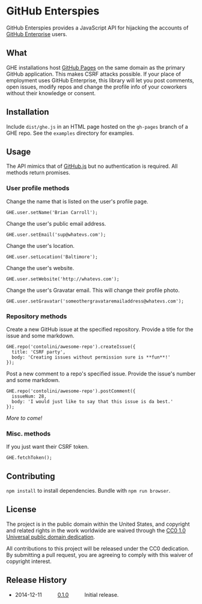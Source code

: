 # GitHub Enterspies

GitHub Enterspies provides a JavaScript API for hijacking the accounts of [GitHub Enterprise](https://enterprise.github.com/) users.

## What

GHE installations host [GitHub Pages](https://pages.github.com/) on the same domain as the primary GitHub application. This makes CSRF attacks possible. If your place of employment uses GitHub Enterprise, this library will let you post comments, open issues, modify repos and change the profile info of your coworkers without their knowledge or consent.

## Installation

Include `dist/ghe.js` in an HTML page hosted on the `gh-pages` branch of a GHE repo. See the `examples` directory for examples.

## Usage

The API mimics that of [GitHub.js](https://github.com/michael/github) but no authentication is required. All methods return promises.

### User profile methods

Change the name that is listed on the user's profile page.

```
GHE.user.setName('Brian Carroll');
```

Change the user's public email address.

```
GHE.user.setEmail('sup@whatevs.com');
```

Change the user's location.

```
GHE.user.setLocation('Baltimore');
```

Change the user's website.

```
GHE.user.setWebsite('http://whatevs.com');
```

Change the user's Gravatar email. This will change their profile photo.

```
GHE.user.setGravatar('someothergravataremailaddress@whatevs.com');
```

### Repository methods

Create a new GitHub issue at the specified repository. Provide a title for the issue and some markdown.

```
GHE.repo('contolini/awesome-repo').createIssue({
  title: 'CSRF party',
  body: 'Creating issues without permission sure is **fun**!'
});
```

Post a new comment to a repo's specified issue. Provide the issue's number and some markdown.

```
GHE.repo('contolini/awesome-repo').postComment({
  issueNum: 28,
  body: 'I would just like to say that this issue is da best.'
});
```

*More to come!*

### Misc. methods

If you just want their CSRF token.

```
GHE.fetchToken();
```

## Contributing

`npm install` to install dependencies. Bundle with `npm run browser`.

## License

The project is in the public domain within the United States, and
copyright and related rights in the work worldwide are waived through
the [CC0 1.0 Universal public domain dedication](http://creativecommons.org/publicdomain/zero/1.0/).

All contributions to this project will be released under the CC0
dedication. By submitting a pull request, you are agreeing to comply
with this waiver of copyright interest.

## Release History

 * 2014-12-11   [0.1.0](../../tree/0.1.0)   Initial release.
